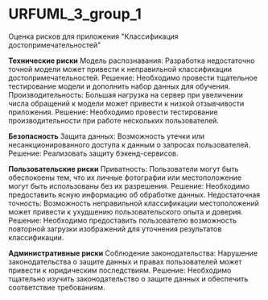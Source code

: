 # URFUML_3_group_1

Оценка рисков для приложения "Классификация достопримечательностей"

**Технические риски**
Модель распознавания: Разработка недостаточно точной модели может привести к неправильной классификации достопримечательностей. Решение: Необходимо провести тщательное тестирование модели и дополнить набор данных для обучения.
Производительность: Большая нагрузка на сервер при увеличении числа обращений к модели может привести к низкой отзывчивости приложения. Решение: Необходимо провести тестирование производительности при работе нескольких пользователей.

**Безопасность**
Защита данных: Возможность утечки или несанкционированного доступа к данным о запросах пользователей. Решение: Реализовать защиту бэкенд-сервисов.

**Пользовательские риски**
Приватность: Пользователи могут быть обеспокоены тем, что их личные фотографии или местоположение могут быть использованы без их разрешения. Решение: Необходимо предоставить ясную информацию об обработке данных.
Недостаточная точность: Возможность неправильной классификации местоположений может привести к ухудшению пользовательского опыта и доверия. Решение: Необходимо предоставить пользователю возможность повторной загрузки изображений для уточнения результатов классификации.

**Административные риски**
Соблюдение законодательства: Нарушение законодательства о защите данных и правах пользователей может привести к юридическим последствиям. Решение: Необходимо тщательно изучить законодательство о защите данных и обеспечить соответствие требованиям.

#
